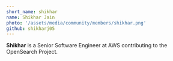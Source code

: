 ```yaml
---
short_name: shikhar
name: Shikhar Jain
photo: '/assets/media/community/members/shikhar.png'
github: shikharj05
---
```


**Shikhar** is a Senior Software Engineer at AWS contributing to the OpenSearch Project.
